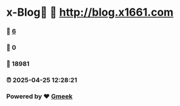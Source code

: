 # x-Blog🍃 :link: http://blog.x1661.com 
### :page_facing_up: [6](http://blog.x1661.com/tag.html) 
### :speech_balloon: 0 
### :hibiscus: 18981 
### :alarm_clock: 2025-04-25 12:28:21 
### Powered by :heart: [Gmeek](https://github.com/Meekdai/Gmeek)
